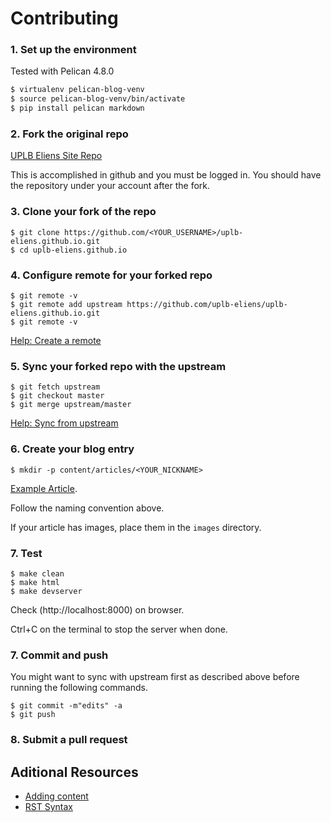 # Contributing

### 1. Set up the environment
Tested with Pelican 4.8.0

```bash
$ virtualenv pelican-blog-venv
$ source pelican-blog-venv/bin/activate
$ pip install pelican markdown
```
### 2. Fork the original repo

[UPLB Eliens Site Repo](https://github.com/uplb-eliens/uplb-eliens.github.io)

This is accomplished in github and you must be logged in. You should have the repository under your account after the fork.

### 3. Clone your fork of the repo

```
$ git clone https://github.com/<YOUR_USERNAME>/uplb-eliens.github.io.git
$ cd uplb-eliens.github.io
```

### 4. Configure remote for your forked repo

```
$ git remote -v
$ git remote add upstream https://github.com/uplb-eliens/uplb-eliens.github.io.git
$ git remote -v
```

[Help: Create a remote](https://help.github.com/en/articles/configuring-a-remote-for-a-fork)

### 5. Sync your forked repo with the upstream

```
$ git fetch upstream
$ git checkout master
$ git merge upstream/master
```

[Help: Sync from upstream](https://help.github.com/en/articles/syncing-a-fork)

### 6. Create your blog entry
```
$ mkdir -p content/articles/<YOUR_NICKNAME>
```
[Example Article](https://raw.githubusercontent.com/uplb-eliens/uplb-eliens.github.io/master/content/articles/jach/jach_002.rst).

Follow the naming convention above.

If your article has images, place them in the `images` directory.


### 7. Test 

```
$ make clean
$ make html
$ make devserver
```

Check (http://localhost:8000) on browser.

Ctrl+C on the terminal to stop the server when done.


### 7. Commit and push

You might want to sync with upstream first as described above before 
running the following commands.

```
$ git commit -m"edits" -a
$ git push
```

### 8. Submit a pull request



## Aditional Resources

* [Adding content](https://docs.getpelican.com/en/latest/content.html)
* [RST Syntax](https://github.com/ralsina/rst-cheatsheet/blob/master/rst-cheatsheet.rst) 


